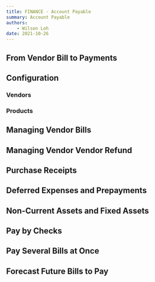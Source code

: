 ```yaml
---
title: FINANCE - Account Payable
summary: Account Payable
authors:
    - Wilson Loh
date: 2021-10-26
---
```


## From Vendor Bill to Payments


## Configuration

### Vendors

### Products

## Managing Vendor Bills

## Managing Vendor Vendor Refund


## Purchase Receipts

## Deferred Expenses and Prepayments

## Non-Current Assets and Fixed Assets

## Pay by Checks

## Pay Several Bills at Once

## Forecast Future Bills to Pay


